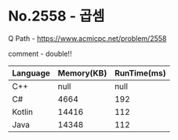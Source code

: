 # No.2558 - 곱셈
Q Path - https://www.acmicpc.net/problem/2558

comment - double!!

Language | Memory(KB) | RunTime(ms)
------------ | ------------- | ------
C++ | null | null 
C# | 4664 | 192
Kotlin | 14416 | 112
Java | 14348 | 112 